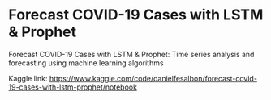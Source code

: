 # Forecast COVID-19 Cases with LSTM & Prophet

Forecast COVID-19 Cases with LSTM & Prophet: Time series analysis and forecasting using machine learning algorithms

Kaggle link: https://www.kaggle.com/code/danielfesalbon/forecast-covid-19-cases-with-lstm-prophet/notebook
